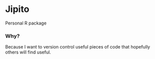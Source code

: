 # Jipito
Personal R package

### Why?
Because I want to version control useful pieces of code that hopefully others will find useful.
